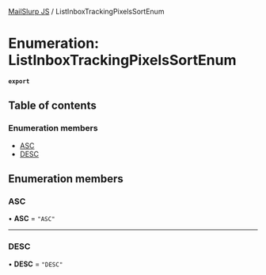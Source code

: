 [MailSlurp JS](../README.md) / ListInboxTrackingPixelsSortEnum

# Enumeration: ListInboxTrackingPixelsSortEnum

**`export`**

## Table of contents

### Enumeration members

- [ASC](ListInboxTrackingPixelsSortEnum.md#asc)
- [DESC](ListInboxTrackingPixelsSortEnum.md#desc)

## Enumeration members

### ASC

• **ASC** = `"ASC"`

___

### DESC

• **DESC** = `"DESC"`

